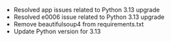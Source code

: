 * Resolved app issues related to Python 3.13 upgrade
* Resolved e0006 issue related to Python 3.13 upgrade
* Remove beautifulsoup4 from requirements.txt
* Update Python version for 3.13